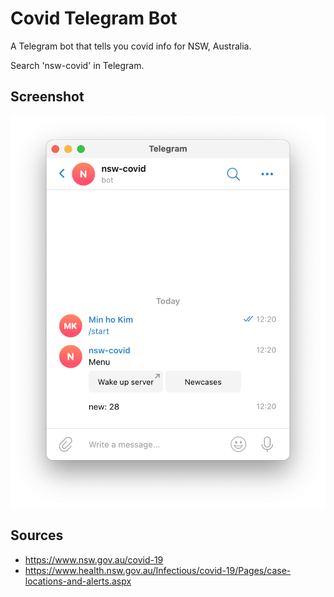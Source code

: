 
# Covid Telegram Bot

A Telegram bot that tells you covid info for NSW, Australia.

Search 'nsw-covid' in Telegram.

## Screenshot

![screenshot](ss.png)


## Sources

- https://www.nsw.gov.au/covid-19
- https://www.health.nsw.gov.au/Infectious/covid-19/Pages/case-locations-and-alerts.aspx
